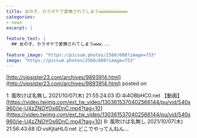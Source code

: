 ```yaml
---
title: 女の子、カラオケで愛撫されてしまうwwwwwwwwwww
categories:
- news
excerpt: |
  
feature_text: |
  ## 女の子、カラオケで愛撫されてしまうwww...
  
feature_image: "https://picsum.photos/2560/600?image=733"
image: "https://picsum.photos/2560/600?image=733"
---
```


[http://vipsister23.com/archives/9893914.html](http://vipsister23.com/archives/9893914.html)
posted on 

<!--more-->

1: 風吹けば名無し 2021/10/07(木) 21:55:24.03 ID:4i4OBbHC0.net 【動画】[https://video.twimg.com/ext_tw_video/1303615370402566144/pu/vid/540x960/ie-U4zZNOYOs6DnC.mp4?tag=10](https://video.twimg.com/ext_tw_video/1303615370402566144/pu/vid/540x960/ie-U4zZNOYOs6DnC.mp4?tag=10) 8: 風吹けば名無し 2021/10/07(木) 21:56:43.68 ID:vsKjtaHL0.net どこでやってんねん...
